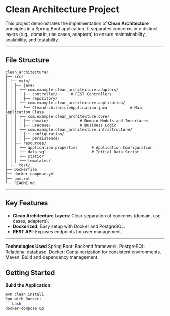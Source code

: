 # Clean Architecture Project

This project demonstrates the implementation of **Clean Architecture** principles in a Spring Boot application. It separates concerns into distinct layers (e.g., domain, use cases, adapters) to ensure maintainability, scalability, and testability.

---

## File Structure
```
clean_architecture/
├── src/
│ ├── main/
│ │ ├── java/
│ │ │ ├── com.example.clean_architecture.adapters/
│ │ │ │ ├── controller/      # REST Controllers 
│ │ │ │ ├── repository/ 
│ │ │ ├── com.example.clean_architecture.application/
│ │ │ │ └── CleanArchitectureApplication.java          # Main Application Class
│ │ │ ├── com.example.clean_architecture.core/
│ │ │ │ ├── domain/              # Domain Models and Interfaces
│ │ │ │ ├── usecase/             # Business Logic 
│ │ │ ├── com.example.clean_architecture.infrastructure/
│ │ │ │ ├── configuration/ 
│ │ │ │ ├── persistence/ 
│ │ ├── resources/
│ │ │ ├── application.properties      # Application Configuration
│ │ │ ├── data.sql                    # Initial Data Script 
│ │ │ ├── static/ 
│ │ │ └── templates/ 
│ ├── test/                         
├── Dockerfile 
├── docker-compose.yml 
├── pom.xml 
└── README.md 
```


---

## Key Features

- **Clean Architecture Layers**: Clear separation of concerns (domain, use cases, adapters).
- **Dockerized**: Easy setup with Docker and PostgreSQL.
- **REST API**: Exposes endpoints for user management.

---
**Technologies Used**
Spring Boot: Backend framework.
PostgreSQL: Relational database.
Docker: Containerization for consistent environments.
Maven: Build and dependency management.

## Getting Started

**Build the Application**:
   ```bash
   mvn clean install
Run with Docker:
   ```bash
   docker-compose up
